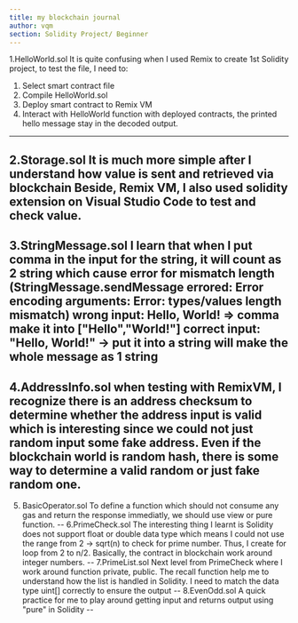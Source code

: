 ```yaml
---
title: my blockchain journal
author: vqm
section: Solidity Project/ Beginner
---
```

1.HelloWorld.sol
It is quite confusing when I used Remix to create 1st Solidity project, to test the file, I need to:
1. Select smart contract file
2. Compile HelloWorld.sol
3. Deploy smart contract to Remix VM
4. Interact with HelloWorld function with deployed contracts, the printed hello message stay in the decoded output.
---
2.Storage.sol
It is much more simple after I understand how value is sent and retrieved via blockchain
Beside, Remix VM, I also used solidity extension on Visual Studio Code to test and check value.
---
3.StringMessage.sol
I learn that when I put comma in the input for the string, it will count as 2 string which 
cause error for mismatch length
(StringMessage.sendMessage errored: Error encoding arguments: Error: types/values length mismatch)
wrong input: Hello, World! => comma make it into ["Hello","World!"]
correct input: "Hello, World!" -> put it into a string will make the whole message as 1 string
---
4.AddressInfo.sol
when testing with RemixVM, I recognize there is an address checksum to determine whether 
the address input is valid which is interesting since we could not just random input 
some fake address. Even if the blockchain world is random hash, there is some way to 
determine a valid random or just fake random one.
--
5. BasicOperator.sol
To define a function which should not consume any gas and return the response immediatly, 
we should use view or pure function.
--
6.PrimeCheck.sol
The interesting thing I learnt is Solidity does not support float or double data type which
means I could not use the range from 2 -> sqrt(n) to check for prime number. Thus, I create
for loop from 2 to n/2. Basically, the contract in blockchain work around integer numbers.
--
7.PrimeList.sol
Next level from PrimeCheck where I work around function private, public. The recall function help me to understand how the list is handled in Solidity. I need to match the data type 
uint[] correctly to ensure the output 
--
8.EvenOdd.sol
A quick practice for me to play around getting input and returns output using "pure" in Solidity
--